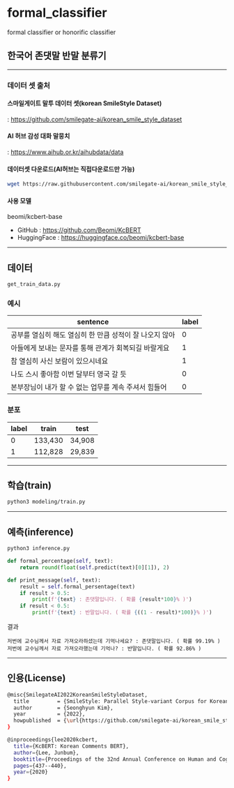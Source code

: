 # formal_classifier
formal classifier or honorific classifier

## 한국어 존댓말 반말 분류기

***

### 데이터 셋 출처

#### 스마일게이트 말투 데이터 셋(korean SmileStyle Dataset)
 : https://github.com/smilegate-ai/korean_smile_style_dataset

#### AI 허브 감성 대화 말뭉치
 : https://www.aihub.or.kr/aihubdata/data
 
 #### 데이터셋 다운로드(AI허브는 직접다운로드만 가능)
 ```bash
 wget https://raw.githubusercontent.com/smilegate-ai/korean_smile_style_dataset/main/smilestyle_dataset.tsv
 ```
 
 #### 사용 모델 
 beomi/kcbert-base 
  - GitHub : https://github.com/Beomi/KcBERT
  - HuggingFace : https://huggingface.co/beomi/kcbert-base
***

## 데이터
```bash
get_train_data.py
```

### 예시
|sentence|label|
|------|---|
|공부를 열심히 해도 열심히 한 만큼 성적이 잘 나오지 않아|0|
|아들에게 보내는 문자를 통해 관계가 회복되길 바랄게요|1|
|참 열심히 사신 보람이 있으시네요|1|
|나도 스시 좋아함 이번 달부터 영국 갈 듯|0|
|본부장님이 내가 할 수 없는 업무를 계속 주셔서 힘들어|0|


### 분포
|label|train|test|
|------|---|---|
|0|133,430|34,908|
|1|112,828|29,839|

***

## 학습(train)
```bash
python3 modeling/train.py
```

***

## 예측(inference)
```bash
python3 inference.py
```

```python
def formal_percentage(self, text):
    return round(float(self.predict(text)[0][1]), 2)

def print_message(self, text):
    result = self.formal_persentage(text)
    if result > 0.5:
        print(f'{text} : 존댓말입니다. ( 확률 {result*100}% )')
    if result < 0.5:
        print(f'{text} : 반말입니다. ( 확률 {((1 - result)*100)}% )')
```

결과 
```
저번에 교수님께서 자료 가져오라하셨는데 기억나세요? : 존댓말입니다. ( 확률 99.19% )
저번에 교수님께서 자료 가져오라했는데 기억나? : 반말입니다. ( 확률 92.86% )
```



***

## 인용(License)
```bash
@misc{SmilegateAI2022KoreanSmileStyleDataset,
  title         = {SmileStyle: Parallel Style-variant Corpus for Korean Multi-turn Chat Text Dataset},
  author        = {Seonghyun Kim},
  year          = {2022},
  howpublished  = {\url{https://github.com/smilegate-ai/korean_smile_style_dataset}},
}
```

```bash
@inproceedings{lee2020kcbert,
  title={KcBERT: Korean Comments BERT},
  author={Lee, Junbum},
  booktitle={Proceedings of the 32nd Annual Conference on Human and Cognitive Language Technology},
  pages={437--440},
  year={2020}
}
```
